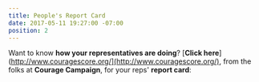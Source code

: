```yaml
---
title: People's Report Card
date: 2017-05-11 19:27:00 -07:00
position: 2
---
```


Want to know **how your representatives are doing**?  [**Click here**](http://www.couragescore.org/](http://www.couragescore.org/), from the folks at **Courage Campaign**, for your reps' **report card**:


